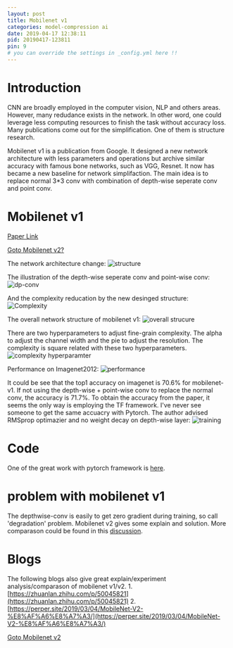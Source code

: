 ```yaml
---
layout: post
title: Mobilenet v1
categories: model-compression ai
date: 2019-04-17 12:38:11
pid: 20190417-123811
pin: 9
# you can override the settings in _config.yml here !!
---
```


# Introduction

CNN are broadly employed in the computer vision, NLP and others areas. However, many redudance exists in the network. In other word, one could leverage less computing resources to finish the task without accuracy loss. Many publications come out for the simplification. One of them is structure research. 

Mobilenet v1 is a publication from Google. It designed a new network architecture with less parameters and operations but archive similar accuracy with famous bone networks, such as VGG, Resnet. It now has became a new baseline for network simplifaction. The main idea is to replace normal 3\*3 conv with combination of depth-wise seperate conv and point conv.

# Mobilenet v1

[Paper Link](https://arxiv.org/abs/1704.04861)

[Goto Mobilenet v2?](https://blueardour.github.io/2019/04/22/mobilenet-v2.html)


The network architecture change:
![structure](/w3c/images/paper/mobilenet-v1-structure.png "structure")


The illustration of the depth-wise seperate conv and point-wise conv:
![dp-conv](/w3c/images/paper/mobilenet-v1-dp.png "conv layer")


And the complexity reducation by the new desinged structure:
![Complexity](/w3c/images/paper/mobilenet-v1-complexity.png "complexity")


The overall network structure of mobilenet v1:
![overall strucure](/w3c/images/paper/mobilenet-v1-2.png "overall strucure")


There are two hyperparameters to adjust fine-grain complexity. The alpha to adjust the channel width and the pie to adjust the resolution. The complexity is square related with these two hyperparameters.
![complexity hyperparamter](/w3c/images/paper/mobilenet-v1-1.png "hyperparamter")


Performance on Imagenet2012:
![performance](/w3c/images/paper/mobilenet-v1-3.png "performance")


It could be see that the top1 accuracy on imagenet is 70.6% for mobilenet-v1. If not using the depth-wise + point-wise conv to replace the normal conv, the accuracy is 71.7%. To obtain the accuracy from the paper, it seems the only way is employing the TF framework. I've never see someone to get the same accuacry with Pytorch. The author advised RMSprop optimazier and no weight decay on depth-wise layer:
![training](/w3c/images/paper/mobilenet-v1-traing-trick.jpg "trick")

# Code
One of the great work with pytorch framework is [here](https://github.com/marvis/pytorch-mobilenet).

# problem with mobilenet v1
The depthwise-conv is easily to get zero gradient during training, so call 'degradation' problem. Mobilenet v2 gives some explain and solution.
More comparason could be found in this [discussion](https://www.zhihu.com/question/265709710/answer/298245276).

# Blogs
The following blogs also give great explain/experiment analysis/comparason of mobilenet v1/v2.
1.[https://zhuanlan.zhihu.com/p/50045821](https://zhuanlan.zhihu.com/p/50045821)
2.[https://perper.site/2019/03/04/MobileNet-V2-%E8%AF%A6%E8%A7%A3/](https://perper.site/2019/03/04/MobileNet-V2-%E8%AF%A6%E8%A7%A3/)

[Goto Mobilenet v2](https://blueardour.github.io/2019/04/22/mobilenet-v2.html)

